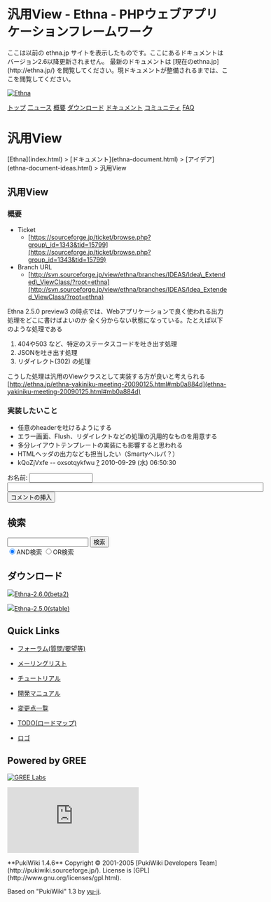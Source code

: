 # 汎用View - Ethna - PHPウェブアプリケーションフレームワーク</title>
 <link rel="stylesheet" href="skin/ethna/ethna.css" title="ethna" type="text/css" charset="utf-8">

 <link rel="alternate" type="application/rss+xml" title="RSS" href="cmd=rss.html">

 <script type="text/javascript" src="skin/trackback.js"></script>

</head>
ここは以前の ethna.jp サイトを表示したものです。ここにあるドキュメントはバージョン2.6以降更新されません。  
最新のドキュメントは [現在のethna.jp](http://ethna.jp/) を閲覧してください。現ドキュメントが整備されるまでは、ここを閲覧してください。

<!-- ??BEGIN id:wrapper --><!-- ?? Navigator ?? ======================================================= -->

[![Ethna](image/navlogo.gif)](/)

[トップ](ethna.html "ethna (11d)") [二ュース](ethna-news.html "ethna-news (11d)") [概要](ethna-about.html "ethna-about (11d)") [ダウンロード](ethna-download.html "ethna-download (25d)") [ドキュメント](ethna-document.html "ethna-document (884d)") [コミュニティ](ethna-community.html "ethna-community (619d)") [FAQ](ethna-document-faq.html "ethna-document-faq (1240d)")

<!-- ?? Header ?? ========================================================== -->

# 汎用View 

<!-- ?? Content ?? ========================================================= -->
<!-- ??BEGIN id:main -->
<!-- ??BEGIN id:wrap_content -->
<!-- ??BEGIN id:content -->
<!-- ??BEGIN id:page_navigator -->
<!-- ??END id:PageNavigator -->
<!-- ??BEGIN id:body --> [Ethna](index.html) > [ドキュメント](ethna-document.html) > [アイデア](ethna-document-ideas.html) > 汎用View 
## 汎用View [](ethna-document-ideas-extended_viewclass.html#l4314414 "l4314414")

### 概要 [](ethna-document-ideas-extended_viewclass.html#m19384a2 "m19384a2")

- Ticket
  - [https://sourceforge.jp/ticket/browse.php?group\_id=1343&tid=15799](https://sourceforge.jp/ticket/browse.php?group_id=1343&tid=15799)
- Branch URL
  - [http://svn.sourceforge.jp/view/ethna/branches/IDEAS/Idea\_Extended\_ViewClass/?root=ethna](http://svn.sourceforge.jp/view/ethna/branches/IDEAS/Idea_Extended_ViewClass/?root=ethna)

Ethna 2.5.0 preview3 の時点では、Webアプリケーションで良く使われる出力処理をどこに書けばよいのか 全く分からない状態になっている。たとえば以下のような処理である

1. 404や503 など、特定のステータスコードを吐き出す処理
2. JSONを吐き出す処理
3. リダイレクト(302) の処理

こうした処理は汎用のViewクラスとして実装する方が良いと考えられる [http://ethna.jp/ethna-yakiniku-meeting-20090125.html#mb0a884d](ethna-yakiniku-meeting-20090125.html#mb0a884d)

### 実装したいこと [](ethna-document-ideas-extended_viewclass.html#w20c481c "w20c481c")

- 任意のheaderを吐けるようにする
- エラー画面、Flush、リダイレクトなどの処理の汎用的なものを用意する
- 多分レイアウトテンプレートの実装にも影響すると思われる
- HTMLヘッダの出力なども担当したい（Smartyヘルパ？）
- kQoZjVxfe -- oxsotqykfwu [?](cmd=edit&page=oxsotqykfwu&refer=ethna-document-ideas-extended_viewclass.html) 2010-09-29 (水) 06:50:30
  
<form action="http://ethna.jp/index.php" method="post"> 
<div><input type="hidden" name="encode_hint" value="ぷ"></div>
 <div>
  <input type="hidden" name="plugin" value="comment">
  <input type="hidden" name="refer" value="ethna-document-ideas-extended_viewclass">
  <input type="hidden" name="comment_no" value="0">
  <input type="hidden" name="nodate" value="0">
  <input type="hidden" name="above" value="1">
  <input type="hidden" name="digest" value="b8d4fb68fff3a1d5b6df508abe3c3b52">
  <label for="_p_comment_name_0">お名前: </label><input type="text" name="name" id="_p_comment_name_0" size="15">

  <input type="text" name="msg" id="_p_comment_comment_0" size="70">
  <input type="submit" name="comment" value="コメントの挿入">
 </div>
</form>
<!-- ??END id:body -->
<!-- ??BEGIN id:summary --><!-- ??END id:note -->
<!-- ??BEGIN id:trackback -->
<!-- ?? END id:trackback --><!-- ?? END id:attach -->
<!-- ?? END id:summary -->
<!-- ??END id:content -->
<!-- ?? END id:wrap_content --><!-- ??sidebar?? ========================================================== -->
<!-- ??BEGIN id:wrap_sidebar -->

<!-- ??BEGIN id:search_form -->

## 検索

<form action="http://ethna.jp/index.php?cmd=search" method="post">
            <input type="hidden" name="encode_hint" value="??">
            <input type="text" name="word" value="" size="20">
            <input type="submit" value="検索"><br>
            <input type="radio" name="type" value="AND" checked id="and_search"><label for="and_search">AND検索</label>
            <input type="radio" name="type" value="OR" id="or_search"><label for="or_search">OR検索</label>
    </form>

<!-- END id:search_form -->
<!-- ??BEGIN id:download_link -->

## ダウンロード

[![](image/minilogo.gif)Ethna-2.6.0(beta2)](ethna-download.html)

[![](image/minilogo.gif)Ethna-2.5.0(stable)](ethna-download.html)

<!-- END id:download_link -->
<!-- ??BEGIN id:download_link -->

## Quick Links

- [フォーラム(質問/要望等)](ethna-community-forum.html)
- [メーリングリスト](http://ml.ethna.jp/mailman/listinfo/users)

- [チュートリアル](ethna-document-tutorial.html)
- [開発マニュアル](ethna-document-dev_guide.html)
- [変更点一覧](ethna-document-changes.html)

- [TODO(ロードマップ)](TODO.html)
- [ロゴ](ethna-logo.html)

<!-- END id:download_link -->
<!-- ??BEGIN id:search_form -->

## Powered by GREE

 [![GREE Labs](http://labs.gree.jp/image/greelabs_logo.gif)](http://labs.gree.jp/)

<!-- END id:search_form -->
 [![SourceForge.jp](http://sourceforge.jp/sflogo.php?group_id=1343)](http://sourceforge.jp/)

<!-- ??END id:sidebar -->
<!-- ??END id:wrap_sidebar -->
<!-- ??END id:main --><!-- ?? Footer ?? ========================================================== -->
<!-- ??BEGIN id:footer -->
<!-- ??BEGIN id:copyright --> **PukiWiki 1.4.6** Copyright © 2001-2005 [PukiWiki Developers Team](http://pukiwiki.sourceforge.jp/). License is [GPL](http://www.gnu.org/licenses/gpl.html).  
 Based on "PukiWiki" 1.3 by [yu-ji](http://factage.com/yu-ji/).
<!-- ??END id:copyright -->
<!-- ??END id:footer --><!-- ?? END ?? ============================================================= -->
<!-- ??END id:wrapper -->

